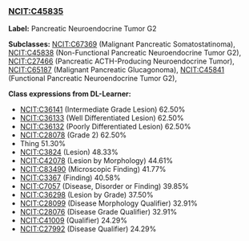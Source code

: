 
### [NCIT:C45835](http://purl.obolibrary.org/obo/NCIT_C45835)
**Label:** Pancreatic Neuroendocrine Tumor G2

**Subclasses:** [NCIT:C67369](http://purl.obolibrary.org/obo/NCIT_C67369) (Malignant Pancreatic Somatostatinoma), [NCIT:C45838](http://purl.obolibrary.org/obo/NCIT_C45838) (Non-Functional Pancreatic Neuroendocrine Tumor G2), [NCIT:C27466](http://purl.obolibrary.org/obo/NCIT_C27466) (Pancreatic ACTH-Producing Neuroendocrine Tumor), [NCIT:C65187](http://purl.obolibrary.org/obo/NCIT_C65187) (Malignant Pancreatic Glucagonoma), [NCIT:C45841](http://purl.obolibrary.org/obo/NCIT_C45841) (Functional Pancreatic Neuroendocrine Tumor G2), 

**Class expressions from DL-Learner:**

- [NCIT:C36141](http://purl.obolibrary.org/obo/NCIT_C36141) (Intermediate Grade Lesion) 62.50%
- [NCIT:C36133](http://purl.obolibrary.org/obo/NCIT_C36133) (Well Differentiated Lesion) 62.50%
- [NCIT:C36132](http://purl.obolibrary.org/obo/NCIT_C36132) (Poorly Differentiated Lesion) 62.50%
- [NCIT:C28078](http://purl.obolibrary.org/obo/NCIT_C28078) (Grade 2) 62.50%
- Thing 51.30%
- [NCIT:C3824](http://purl.obolibrary.org/obo/NCIT_C3824) (Lesion) 48.33%
- [NCIT:C42078](http://purl.obolibrary.org/obo/NCIT_C42078) (Lesion by Morphology) 44.61%
- [NCIT:C83490](http://purl.obolibrary.org/obo/NCIT_C83490) (Microscopic Finding) 41.77%
- [NCIT:C3367](http://purl.obolibrary.org/obo/NCIT_C3367) (Finding) 40.58%
- [NCIT:C7057](http://purl.obolibrary.org/obo/NCIT_C7057) (Disease, Disorder or Finding) 39.85%
- [NCIT:C36298](http://purl.obolibrary.org/obo/NCIT_C36298) (Lesion by Grade) 37.50%
- [NCIT:C28099](http://purl.obolibrary.org/obo/NCIT_C28099) (Disease Morphology Qualifier) 32.91%
- [NCIT:C28076](http://purl.obolibrary.org/obo/NCIT_C28076) (Disease Grade Qualifier) 32.91%
- [NCIT:C41009](http://purl.obolibrary.org/obo/NCIT_C41009) (Qualifier) 24.29%
- [NCIT:C27992](http://purl.obolibrary.org/obo/NCIT_C27992) (Disease Qualifier) 24.29%


